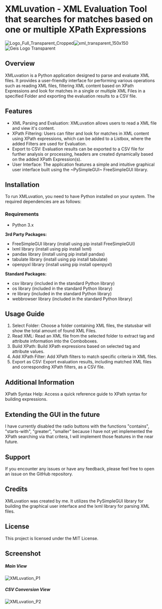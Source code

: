 # XMLuvation - XML Evaluation Tool that searches for matches based on one or multiple XPath Expressions
![Logo_Full_Transparent_Cropped](https://github.com/zaricj/XMLuvation/assets/93329694/d9ea10b0-30e7-412e-b3ee-f2d75806e134)![xml_transparent_150x150](https://github.com/zaricj/XMLuvation/assets/93329694/7abe5b04-b8fc-41da-9e70-c3254067841c)![Geis Logo Transparent](https://github.com/zaricj/XMLuvation/assets/93329694/7fb55018-6ac4-4f31-adfa-35fd0e6b33af)

## Overview
XMLuvation is a Python application designed to parse and evaluate XML files. It provides a user-friendly interface for performing various operations such as reading XML files, filtering XML content based on XPath Expressions and look for matches in a single or multiple XML Files in a specified Folder and exporting the evaluation results to a CSV file.

## Features

* XML Parsing and Evaluation: XMLuvation allows users to read a XML file and view it's content.
* XPath Filtering: Users can filter and look for matches in XML content using XPath expressions, which can be added to a Listbox, where the added Filters are used for Evaluation.
* Export to CSV: Evaluation results can be exported to a CSV file for further analysis or processing, headers are created dynamically based on the added XPath Expression(s).
* User Interface: The application features a simple and intuitive graphical user interface built using the ~PySimpleGUI~ FreeSimpleGUI library.

## Installation
To run XMLuvation, you need to have Python installed on your system. The required dependencies are as follows:

### Requirements

- Python 3.x

**3rd Party Packages:**
- FreeSimpleGUI library (install using pip install FreeSimpleGUI)
- lxml library (install using pip install lxml)
- pandas library (install using pip install pandas)
- tabulate library (install using pip install tabulate)
- openpyxl library (install using pip install openpyxl)

**Standard Packages:**
- csv library (included in the standard Python library)
- os library (included in the standard Python library)
- re library (included in the standard Python library)
- webbrowser library (included in the standard Python library)

## Usage Guide

1. Select Folder: Choose a folder containing XML files, the statusbar will show the total amount of found XML Files.
2. Read XML: Read an XML file from the selected folder to extract tag and attribute information into the Comboboxes.
3. Build XPath: Build XPath expressions based on selected tag and attribute values.
4. Add XPath Filter: Add XPath filters to match specific criteria in XML files.
5. Export as CSV: Export evaluation results, including matched XML files and corresponding XPath filters, as a CSV file.

## Additional Information
XPath Syntax Help: Access a quick reference guide to XPath syntax for building expressions.

## Extending the GUI in the future

I have currently disabled the radio buttons with the functions "contains", "starts-with", "greater", "smaller" because I have not yet implemented the XPath searching via that critera, I will implement those features in the near future.

## Support
If you encounter any issues or have any feedback, please feel free to open an issue on the GitHub repository.

## Credits
XMLuvation was created by me. It utilizes the PySimpleGUI library for building the graphical user interface and the lxml library for parsing XML files.

## License
This project is licensed under the MIT License.

## Screenshot
##### Main View
![XMLuvation_P1](https://github.com/zaricj/XMLuvation/assets/93329694/093ec68b-066b-4fca-9718-acb59bcb7d84)

##### CSV Conversion View
![XMLuvation_P2](https://github.com/zaricj/XMLuvation/assets/93329694/aad72324-2d1a-4c04-bc29-f23e64635b75)
